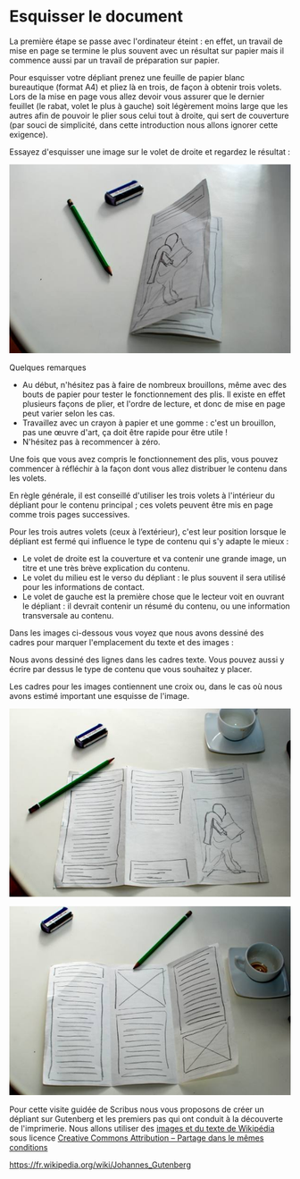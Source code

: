 # Esquisser le document

La première étape se passe avec l'ordinateur éteint : en effet, un travail de mise en page se termine le plus souvent avec un résultat sur papier mais il commence aussi par un travail de préparation sur papier.

Pour esquisser votre dépliant prenez une feuille de papier blanc bureautique (format A4) et pliez là en trois, de façon à obtenir trois volets. Lors de la mise en page vous allez devoir vous assurer que le dernier feuillet (le rabat, volet le plus à gauche) soit légèrement moins large que les autres afin de pouvoir le plier sous celui tout à droite, qui sert de couverture (par souci de simplicité, dans cette introduction nous allons ignorer cette exigence).

Essayez d'esquisser une image sur le volet de droite et regardez le résultat :

![](sketching/brochure-closed.jpg)

Quelques remarques

- Au début, n'hésitez pas à faire de nombreux brouillons, même avec des bouts de papier pour tester le fonctionnement des plis.  Il existe en effet plusieurs façons de plier, et l'ordre de lecture, et donc de mise en page peut varier selon les cas.
- Travaillez avec un crayon à papier et une gomme : c'est un brouillon, pas une œuvre d'art, ça doit être rapide pour être utile !
- N'hésitez pas à recommencer à zéro.

Une fois que vous avez compris le fonctionnement des plis, vous pouvez commencer à réfléchir à la façon dont vous allez distribuer le contenu dans les volets.

En règle générale, il est conseillé d'utiliser les trois volets à l'intérieur du dépliant pour le contenu principal ; ces volets peuvent être mis en page comme trois pages successives.

Pour les trois autres volets (ceux à l’extérieur), c'est leur position lorsque le dépliant est fermé qui influence le type de contenu qui s'y adapte le mieux :

- Le volet de droite est la couverture et va contenir une grande image, un titre et une très brève explication du contenu.
- Le volet du milieu est le verso du dépliant : le plus souvent il sera utilisé pour les informations de contact.
- Le volet de gauche est la première chose que le lecteur voit en ouvrant le dépliant : il devrait contenir un résumé du contenu, ou une information transversale au contenu.

Dans les images ci-dessous vous voyez que nous avons dessiné des
cadres pour marquer l'emplacement du texte et des images :

Nous avons dessiné des lignes dans les cadres texte. Vous pouvez aussi y écrire par dessus le type de contenu que vous souhaitez y placer.

Les cadres pour les images contiennent une croix ou, dans le cas où nous avons estimé important une esquisse de l'image.

![](sketching/brochure-outer.jpg)

![](sketching/brochure-inner.jpg)

Pour cette visite guidée de Scribus nous vous proposons de créer un dépliant sur Gutenberg et les premiers pas qui ont conduit à la découverte de l'imprimerie. Nous allons utiliser des [images et du texte de Wikipédia](https://fr.wikipedia.org/wiki/Johannes_Gutenberg) sous licence  [Creative Commons Attribution – Partage dans le mêmes conditions](https://creativecommons.org/licenses/by-sa/4.0/)

<https://fr.wikipedia.org/wiki/Johannes_Gutenberg>
